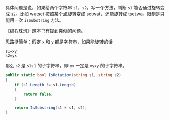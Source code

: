 具体问题是说，如果给两个字符串 `s1`，`s2`，写一个方法，判断 `s1` 能否通过旋转变成 `s2`。比如 watset 按照某个点旋转变成 setwat，还能旋转成 tsetwa。限制是只能用一次 `isSubstring` 方法。

《编程珠玑》这本书有提到类似的问题。

思路挺简单：假定 `x` 和 `y` 都是字符串，如果能旋转的话
```
s1=xy
s2=yx
```
那么 `s2` 是 `s1s1` 的子字符串，即 `yx` 一定是 `xyxy` 的子字符串。

``` csharp
public static bool IsRotation(string s1, string s2)
{
    if (s1.Length != s1.Length)
    {
        return false;
    }

    return IsSubstring(s1 + s1, s2);
}
```